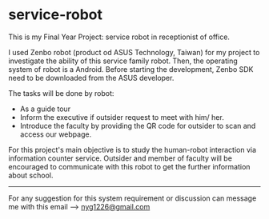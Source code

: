 # service-robot

This is my Final Year Project: service robot in receptionist of office.

I used Zenbo robot (product od ASUS Technology, Taiwan) for my project to investigate the ability of this service family robot. Then, the operating system of robot is a Android. Before starting the development, Zenbo SDK need to be downloaded from the ASUS developer.

The tasks will be done by robot:
- As a guide tour 
- Inform the executive if outsider request to meet with him/ her.
- Introduce the faculty by providing the QR code for outsider to scan and access our webpage.

For this project's main objective is to study the human-robot interaction via information counter service. Outsider and member of faculty will be encouraged to communicate with this robot to get the further information about school.

-------

For any suggestion for this system requirement or discussion can message me with this email --> nyg1226@gmail.com
